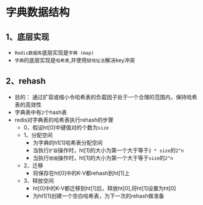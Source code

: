 # 字典数据结构
## 1、底层实现
* `Redis数据库`底层实现是`字典 (map)`
* `字典`的底层实现是`哈希表`,并使用`链地址法`解决key冲突

## 2、rehash
* 目的： 通过扩容或缩小令哈希表的负载因子处于一个合理的范围内，保持哈希表的高效性
* 字典表中有`2`个hash表
* redis对字典表的哈希表执行rehash的步骤
  * 0、假设ht[0]中键值对的个数为`size`
  * 1、分配空间
    * 为字典的h1[1]哈希表分配空间
    * 当执行`扩容`操作时，ht[1]的大小为第一个大于等于`2 * size`的`2^n`
    * 当执行`收缩`操作时，ht[1]的大小为第一个大于等于`size`的`2^n`
  * 2、迁移
    * 将保存在ht[0]中的K-V都rehash到ht[1]上
  * 3、释放空间
    * ht[0]中的K-V都迁移到ht[1]后，释放ht[0],将ht[1]设置为ht[0]
    * 为ht1[1]创建一个空白哈希表，为下一次的rehash做准备
